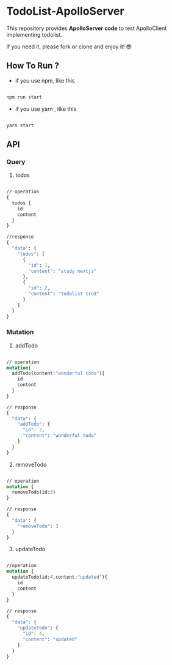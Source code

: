 # TodoList-ApolloServer


This repository provides **ApolloServer code** to test ApolloClient implementing todolist.

If you need it, please fork or clone and enjoy it! 😎

## How To Run ?
- if you use npm, like this
```bash

npm run start

```
- if you use yarn , like this
```bash

yarn start

```

## API
### Query 
1. todos
```graphql

// operation
{
  todos {
    id
    content
  }
}

//response
{
  "data": {
    "todos": [
      {
        "id": 1,
        "content": "study nextjs"
      },
      {
        "id": 2,
        "content": "todolist crud"
      }
    ]
  }
}

```

### Mutation
1. addTodo
```graphql

// operation
mutation{
  addTodo(content:"wonderful todo"){
    id
    content
  }
}

// response
{
  "data": {
    "addTodo": {
      "id": 3,
      "content": "wonderful todo"
    }
  }
}
```

2. removeTodo
```graphql

// operation
mutation {
  removeTodo(id:3)
}

// response
{
  "data": {
    "removeTodo": 3
  }
}

```

3. updateTodo
```graphql

//operation
mutation {
  updateTodo(id:4,content:"updated"){
    id
    content
  }
}

// response
{
  "data": {
    "updateTodo": {
      "id": 4,
      "content": "updated"
    }
  }
}
```
